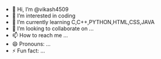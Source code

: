 - 👋 Hi, I’m @vikash4509
- 👀 I’m interested in coding
- 🌱 I’m currently learning C,C++,PYTHON,HTML,CSS,JAVA
- 💞️ I’m looking to collaborate on ...
- 📫 How to reach me ...
- 😄 Pronouns: ...
- ⚡ Fun fact: ...

<!---
vikash4509/vikash4509 is a ✨ special ✨ repository because its `README.md` (this file) appears on your GitHub profile.
You can click the Preview link to take a look at your changes.
--->
